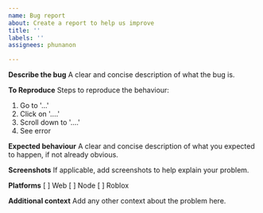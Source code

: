 ```yaml
---
name: Bug report
about: Create a report to help us improve
title: ''
labels: ''
assignees: phunanon

---
```


**Describe the bug**
A clear and concise description of what the bug is.

**To Reproduce**
Steps to reproduce the behaviour:
1. Go to '...'
2. Click on '....'
3. Scroll down to '....'
4. See error

**Expected behaviour**
A clear and concise description of what you expected to happen, if not already obvious.

**Screenshots**
If applicable, add screenshots to help explain your problem.

**Platforms**
[ ] Web
[ ] Node
[ ] Roblox

**Additional context**
Add any other context about the problem here.
